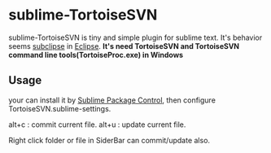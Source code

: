 sublime-TortoiseSVN
===================

sublime-TortoiseSVN is tiny and simple plugin for sublime text.
It's behavior seems [subclipse](http://subclipse.tigris.org/) in [Eclipse](http://www.eclipse.org/).
**It's need TortoiseSVN and TortoiseSVN command line tools(TortoiseProc.exe) in Windows**

Usage
-----

your can install it by [Sublime Package Control](http://wbond.net/sublime_packages/package_control),
then configure TortoiseSVN.sublime-settings.

alt+c : commit current file. 
alt+u : update current file. 

Right click folder or file in SiderBar can commit/update also.


